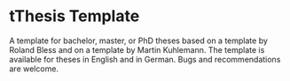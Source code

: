 # tThesis Template

A template for bachelor, master, or PhD theses based on a template by Roland Bless and on a template by Martin Kuhlemann. The template is available for theses in English and in German. Bugs and recommendations are welcome.
